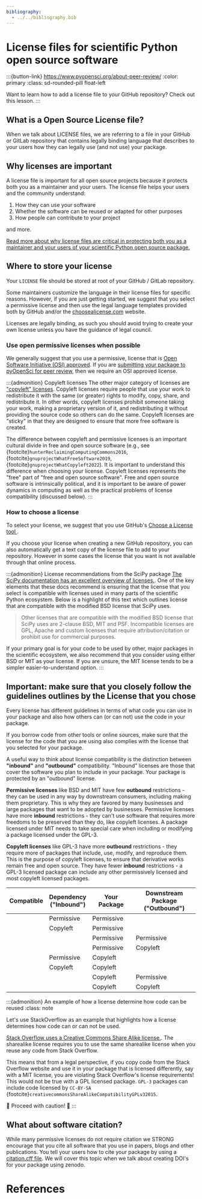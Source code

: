 ```yaml
---
bibliography:
  - ../../bibliography.bib
---
```


# License files for scientific Python open source software

:::{button-link} https://www.pyopensci.org/about-peer-review/
:color: primary
:class: sd-rounded-pill float-left

Want to learn how to add a license file to your GitHub repository? Check out this lesson.
:::

## What is a Open Source License file?

When we talk about LICENSE files, we are referring to a file in your
GitHub or GitLab repository that contains legally binding language
that describes to your users how they can legally use  (and not use) your package.

## Why licenses are important

A license file is important for all open source projects because it protects both you as a maintainer and your users. The license file helps your users and the community understand:

1. How they can use your software
2. Whether the software can be reused or adapted for other purposes
3. How people can contribute to your project

and more.

[Read more about why license files are critical in protecting both you as a maintainer and your users of your scientific Python open source package.](https://opensource.guide/legal/#just-give-me-the-tldr-on-what-i-need-to-protect-my-project)


## Where to store your license

Your `LICENSE` file should be stored at root of your GitHub / GitLab repository.

Some maintainers customize the language in their license files for specific reasons. However, if you are just getting started, we suggest that you select a
permissive license and then use the legal language templates provided both by GitHub and/or the [choosealicense.com](https://choosealicense.com/) website.

Licenses are legally binding, as such you should avoid trying to create your own license unless you have the guidance of legal council.

### Use open permissive licenses when possible

We generally suggest that you use a permissive, license that is [Open Software Initiative (OSI) approved](https://opensource.org/licenses/). If you are
[submitting your package to pyOpenSci for peer review](https://www.pyopensci.org/about-peer-review/index.html), then we require an OSI approved
license.

:::{admonition} Copyleft licenses
The other major category of licenses are ["copyleft" licenses](https://en.wikipedia.org/wiki/Copyleft).
Copyleft licenses require people that use your work to redistribute it with the same (or greater) rights to modify, copy, share, and redistribute it.
In other words, copyleft licenses prohibit someone taking your work, making a proprietary version of it, and redistributing it without providing the source code so others can do the same.
Copyleft licenses are "sticky" in that they are designed to ensure that more free software is created.

The difference between copyleft and permissive licenses is an important cultural divide in free and open source software (e.g., see {footcite}`hunterReclaimingComputingCommons2016`, {footcite}`gnuprojectWhatFreeSoftware2019`, {footcite}`gnuprojectWhatCopyleft2022`).
It is important to understand this difference when choosing your license. Copyleft licenses represents the "free" part of "free and open source software".
Free and open source software is intrinsically political, and it is important to be aware of power dynamics in computing as well as the practical problems of license compatibility (discussed below).
:::

### How to choose a license

To select your license, we suggest that you use GitHub's
[Choose a License tool ](https://choosealicense.com/).

If you choose your license when creating a new GitHub repository, you can also
automatically get a text copy of the license file to add to your repository. However
in some cases the license that you want is not available through that online
process.

:::{admonition} License recommendations from the SciPy package
[The SciPy documentation has an excellent overview of licenses.](https://docs.scipy.org/doc/scipy/dev/core-dev/index.html#licensing). One of the key elements
that these docs recommend is ensuring that the license that you select is
compatible with licenses used in many parts of the scientific Python ecosystem.
Below is a highlight of this text which outlines license that are compatible
with the modified BSD license that SciPy uses.

> Other licenses that are compatible with the modified BSD license that SciPy uses are 2-clause BSD, MIT and PSF. Incompatible licenses are GPL, Apache and custom licenses that require attribution/citation or prohibit use for commercial purposes.

If your primary goal is for your code to be used by other, major packages in the scientific ecosystem, we also recommend
that you consider using either BSD or MIT as your
license. If you are unsure, the MIT license tends to be a simpler easier-to-understand option.
:::

## Important: make sure that you closely follow the guidelines outlines by the License that you chose

Every license has different guidelines in terms of what code
you can use in your package and also how others can (or can not) use the code in your package.

If you borrow code from other tools or online sources, make
sure that the license for the code that you are using also complies
with the license that you selected for your package.

A useful way to think about license compatibility is the distinction between **"inbound"** and **"outbound"** compatibility.
"Inbound" licenses are those that cover the software you plan to include in your package.
Your package is protected by an "outbound" license.

**Permissive licenses** like BSD and MIT have few **outbound** restrictions - they can be used in any way by downstream consumers, including making them proprietary.
This is why they are favored by many businesses and large packages that want to be adopted by businesses.
Permissive licenses have more **inbound** restrictions - they can't use software that requires more freedoms to be preserved than they do, like copyleft licenses.
A package licensed under MIT needs to take special care when including or modifying a package licensed under the GPL-3.

**Copyleft licenses** like GPL-3 have more **outbound** restrictions - they require more of packages that include, use, modify, and reproduce them.
This is the purpose of copyleft licenses, to ensure that derivative works remain free and open source.
They have fewer **inbound** restrictions - a GPL-3 licensed package can include any other permissively licensed and most copyleft licensed packages.

|                                                      Compatible | Dependency <br> ("Inbound") | Your Package | Downstream Package <br> ("Outbound") |
|----------------------------------------------------------------:|-----------------------------|--------------|--------------------------------------|
| <i class="fa-solid fa-check" style="color: MediumSeaGreen"></i> | Permissive                  | Permissive   |                                      |
|            <i class="fa-solid fa-x" style="color: Crimson"></i> | Copyleft                    | Permissive   |                                      |
| <i class="fa-solid fa-check" style="color: MediumSeaGreen"></i> |                             | Permissive   | Permissive                           |
| <i class="fa-solid fa-check" style="color: MediumSeaGreen"></i> |                             | Permissive   | Copyleft                             |
| <i class="fa-solid fa-check" style="color: MediumSeaGreen"></i> | Permissive                  | Copyleft     |                                      |
| <i class="fa-solid fa-check" style="color: MediumSeaGreen"></i> | Copyleft                    | Copyleft     |                                      |
|            <i class="fa-solid fa-x" style="color: Crimson"></i> |                             | Copyleft     | Permissive                           |
| <i class="fa-solid fa-check" style="color: MediumSeaGreen"></i> |                             | Copyleft     | Copyleft                             |


:::{admonition} An example of how a license determine how code can be reused
:class: note

Let's use StackOverflow as an example that highlights how a license determines how code can or can not be used.

[Stack Overflow uses a Creative Commons Share Alike license.](https://stackoverflow.com/help/licensing). The sharealike license requires you to use the same sharealike license when you reuse any code from Stack Overflow.

This means that from a legal perspective, if you copy code from the Stack Overflow website and use it in your package that is licensed differently, say with a MIT license, you are violating Stack Overflow's license requirements!
This would not be true with a GPL licensed package. `GPL-3` packages can include code licensed by `CC-BY-SA` {footcite}`creativecommonsShareAlikeCompatibilityGPLv32015`.

🚨 Proceed with caution! 🚨
:::


##  What about software citation?

While many permissive licenses do not require citation we STRONG encourage that you cite all software that you use in papers, blogs and other publications. You tell your users how to cite your package by using a [citation.cff file](https://docs.github.com/en/repositories/managing-your-repositorys-settings-and-features/customizing-your-repository/about-citation-files). We will cover this topic when we talk about creating DOI's for your package using zenodo.

<!-- TODO: add link when lesson is created - but also we don't yet know how citation.cff files work with Zenodo (do they work??) will the citation info update with a new Zenodo link

These files - we need to understand if that date releases auto populates or forces zenodo to modify it's citation. If it's not dynamic it could be problematic


-->

# References

```{footbibliography}
```

